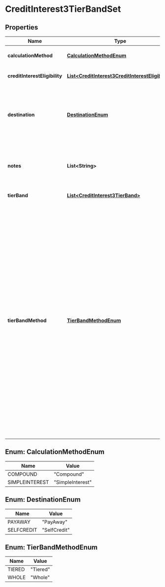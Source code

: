 
# CreditInterest3TierBandSet

## Properties
Name | Type | Description | Notes
------------ | ------------- | ------------- | -------------
**calculationMethod** | [**CalculationMethodEnum**](#CalculationMethodEnum) | Methods of calculating interest |  [optional]
**creditInterestEligibility** | [**List&lt;CreditInterest3CreditInterestEligibility&gt;**](CreditInterest3CreditInterestEligibility.md) | Eligibility for credit interest |  [optional]
**destination** | [**DestinationEnum**](#DestinationEnum) | Describes whether accrued interest is payable only to the PCA or to another bank account |  [optional]
**notes** | **List&lt;String&gt;** | Optional additional notes to supplement the Tier Band Set details |  [optional]
**tierBand** | [**List&lt;CreditInterest3TierBand&gt;**](CreditInterest3TierBand.md) | Tier Band Details | 
**tierBandMethod** | [**TierBandMethodEnum**](#TierBandMethodEnum) | The methodology of how credit interest is paid/applied. It can be:-  1. Banded Interest rates are banded. i.e. Increasing rate on whole balance as balance increases.  2. Tiered Interest rates are tiered. i.e. increasing rate for each tier as balance increases, but interest paid on tier fixed for that tier and not on whole balance.  3. Whole The same interest rate is applied irrespective of the PCA balance | 


<a name="CalculationMethodEnum"></a>
## Enum: CalculationMethodEnum
Name | Value
---- | -----
COMPOUND | &quot;Compound&quot;
SIMPLEINTEREST | &quot;SimpleInterest&quot;


<a name="DestinationEnum"></a>
## Enum: DestinationEnum
Name | Value
---- | -----
PAYAWAY | &quot;PayAway&quot;
SELFCREDIT | &quot;SelfCredit&quot;


<a name="TierBandMethodEnum"></a>
## Enum: TierBandMethodEnum
Name | Value
---- | -----
TIERED | &quot;Tiered&quot;
WHOLE | &quot;Whole&quot;




